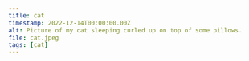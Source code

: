 ```yaml
---
title: cat
timestamp: 2022-12-14T00:00:00.00Z
alt: Picture of my cat sleeping curled up on top of some pillows.
file: cat.jpeg
tags: [cat]
---
```

